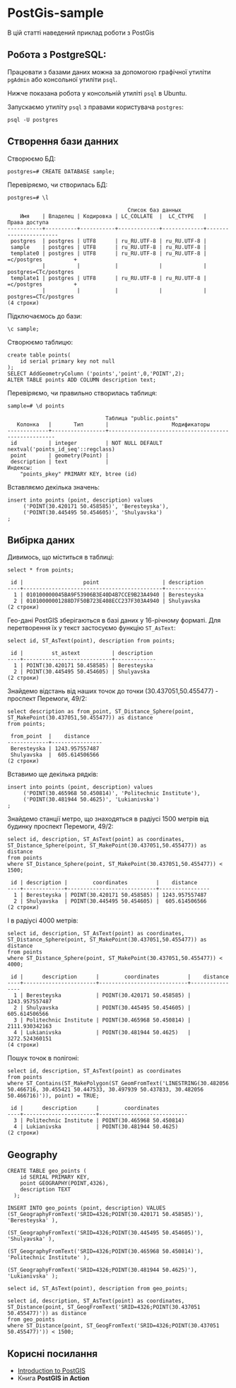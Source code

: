 # PostGis-sample
В цій статті наведений приклад роботи з PostGis

## Робота з PostgreSQL:

Працювати з базами даних можна за допомогою графічної утиліти `pgAdmin` або консольної утиліти `psql`.

Нижче показана робота у консольній утиліті `psql` в Ubuntu.

Запускаємо утиліту `psql` з правами користувача `postgres`:

    psql -U postgres
    
## Створення бази данних
Створюємо БД:

    postgres=# CREATE DATABASE sample;

Перевіряємо, чи створилась БД:

    postgres=# \l
```    
                                      Список баз данных
    Имя    | Владелец | Кодировка | LC_COLLATE  |  LC_CTYPE   |     Права доступа     
-----------+----------+-----------+-------------+-------------+-----------------------
 postgres  | postgres | UTF8      | ru_RU.UTF-8 | ru_RU.UTF-8 | 
 sample    | postgres | UTF8      | ru_RU.UTF-8 | ru_RU.UTF-8 | 
 template0 | postgres | UTF8      | ru_RU.UTF-8 | ru_RU.UTF-8 | =c/postgres          +
           |          |           |             |             | postgres=CTc/postgres
 template1 | postgres | UTF8      | ru_RU.UTF-8 | ru_RU.UTF-8 | =c/postgres          +
           |          |           |             |             | postgres=CTc/postgres
(4 строки)
```

Підключаємось до бази:
    
    \c sample;

Створюємо таблицю:
```
create table points(
    id serial primary key not null
);
SELECT AddGeometryColumn ('points','point',0,'POINT',2);
ALTER TABLE points ADD COLUMN description text;
```

Перевіряємо, чи правильно створилась таблиця:

    sample=# \d points
```
                               Таблица "public.points"
   Колонка   |       Тип       |                    Модификаторы                     
-------------+-----------------+-----------------------------------------------------
 id          | integer         | NOT NULL DEFAULT nextval('points_id_seq'::regclass)
 point       | geometry(Point) | 
 description | text            | 
Индексы:
    "points_pkey" PRIMARY KEY, btree (id)
```

Вставляємо декілька значень:
```
insert into points (point, description) values
     ('POINT(30.420171 50.458585)', 'Beresteyska'),
     ('POINT(30.445495 50.454605)', 'Shulyavska')
;
```
## Вибірка даних

Дивимось, що міститься в таблиці:

    select * from points;
    
```
 id |                   point                    | description 
----+--------------------------------------------+-------------
  1 | 010100000045BA9F53906B3E40D4B7CCE9B23A4940 | Beresteyska
  2 | 01010000001288D7F50B723E408ECC237F303A4940 | Shulyavska
(2 строки)
```
Гео-дані PostGIS зберігаються в базі даних у 16-річному форматі. Для перетворення їх у текст застосуємо функцію `ST_AsText`:

    select id, ST_AsText(point), description from points;
    
```
 id |         st_astext          | description 
----+----------------------------+-------------
  1 | POINT(30.420171 50.458585) | Beresteyska
  2 | POINT(30.445495 50.454605) | Shulyavska
(2 строки)
```

Знайдемо відстань від наших точок до точки (30.437051,50.455477) - проспект Перемоги, 49/2:
```
select description as from_point, ST_Distance_Sphere(point, ST_MakePoint(30.437051,50.455477)) as distance
from points;
```
```
 from_point  |    distance    
-------------+----------------
 Beresteyska | 1243.957557487
 Shulyavska  |  605.614506566
(2 строки)
```
Вставимо ще декілька рядків:
```
insert into points (point, description) values
     ('POINT(30.465968 50.450814)', 'Politechnic Institute'),
     ('POINT(30.481944 50.4625)', 'Lukianivska')
;
```
Знайдемо станції метро, що знаходяться в радіусі 1500 метрів від будинку проспект Перемоги, 49/2:
```
select id, description, ST_AsText(point) as coordinates, ST_Distance_Sphere(point, ST_MakePoint(30.437051,50.455477)) as distance
from points
where ST_Distance_Sphere(point, ST_MakePoint(30.437051,50.455477)) < 1500;
```
```
 id | description |        coordinates         |    distance    
----+-------------+----------------------------+----------------
  1 | Beresteyska | POINT(30.420171 50.458585) | 1243.957557487
  2 | Shulyavska  | POINT(30.445495 50.454605) |  605.614506566
(2 строки)
```
І в радіусі 4000 метрів:
```
select id, description, ST_AsText(point) as coordinates, ST_Distance_Sphere(point, ST_MakePoint(30.437051,50.455477)) as distance
from points
where ST_Distance_Sphere(point, ST_MakePoint(30.437051,50.455477)) < 4000;
```
```
 id |      description      |        coordinates         |    distance    
----+-----------------------+----------------------------+----------------
  1 | Beresteyska           | POINT(30.420171 50.458585) | 1243.957557487
  2 | Shulyavska            | POINT(30.445495 50.454605) |  605.614506566
  3 | Politechnic Institute | POINT(30.465968 50.450814) | 2111.930342163
  4 | Lukianivska           | POINT(30.481944 50.4625)   | 3272.524360151
(4 строки)
```
Пошук точок в полігоні:
```
select id, description, ST_AsText(point) as coordinates
from points
where ST_Contains(ST_MakePolygon(ST_GeomFromText('LINESTRING(30.482056 50.466716, 30.455421 50.447533, 30.497939 50.437833, 30.482056 50.466716)')), point) = TRUE;
```
```
 id |      description      |        coordinates         
----+-----------------------+----------------------------
  3 | Politechnic Institute | POINT(30.465968 50.450814)
  4 | Lukianivska           | POINT(30.481944 50.4625)
(2 строки)
```

## Geography

```
CREATE TABLE geo_points ( 
    id SERIAL PRIMARY KEY,
    point GEOGRAPHY(POINT,4326),
    description TEXT   
  );

INSERT INTO geo_points (point, description) VALUES (ST_GeographyFromText('SRID=4326;POINT(30.420171 50.458585)'), 'Beresteyska' ),
						   (ST_GeographyFromText('SRID=4326;POINT(30.445495 50.454605)'), 'Shulyavska' ),
						   (ST_GeographyFromText('SRID=4326;POINT(30.465968 50.450814)'), 'Politechnic Institute' ),
						   (ST_GeographyFromText('SRID=4326;POINT(30.481944 50.4625)'), 'Lukianivska' );

select id, ST_AsText(point), description from geo_points;

select id, description, ST_AsText(point) as coordinates, ST_Distance(point, ST_GeogFromText('SRID=4326;POINT(30.437051 50.455477)')) as distance
from geo_points
where ST_Distance(point, ST_GeogFromText('SRID=4326;POINT(30.437051 50.455477)')) < 1500;
```

## Корисні посилання
* [Introduction to PostGIS][1]
* Книга **PostGIS in Action**

[1]: http://workshops.boundlessgeo.com/postgis-intro/index.html

